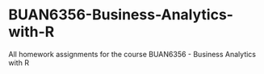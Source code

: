 # BUAN6356-Business-Analytics-with-R
All homework assignments for the course BUAN6356 - Business Analytics with R
